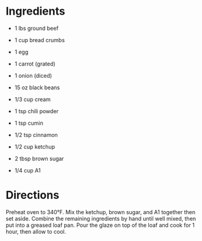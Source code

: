 # Ingredients #

* 1 lbs ground beef
* 1 cup bread crumbs
* 1 egg
* 1 carrot (grated)
* 1 onion (diced)
* 15 oz black beans
* 1/3 cup cream
* 1 tsp chili powder
* 1 tsp cumin
* 1/2 tsp cinnamon

* 1/2 cup ketchup
* 2 tbsp brown sugar
* 1/4 cup A1

# Directions #

Preheat oven to 340°F. Mix the ketchup, brown sugar, and A1 together then set
aside. Combine the remaining ingredients by hand until well mixed, then put
into a greased loaf pan. Pour the glaze on top of the loaf and cook for 1 hour,
then allow to cool.
